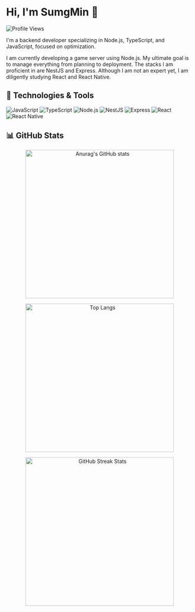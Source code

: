 # Hi, I'm SumgMin 👋

![Profile Views](https://komarev.com/ghpvc/?username=kimsungmin2&color=blue)

I'm a backend developer specializing in Node.js, TypeScript, and JavaScript, focused on optimization.

I am currently developing a game server using Node.js. My ultimate goal is to manage everything from planning to deployment. The stacks I am proficient in are NestJS and Express. Although I am not an expert yet, I am diligently studying React and React Native.

## 🚀 Technologies & Tools

![JavaScript](https://img.shields.io/badge/-JavaScript-333333?style=flat&logo=javascript)
![TypeScript](https://img.shields.io/badge/-TypeScript-3178C6?style=flat&logo=typescript)
![Node.js](https://img.shields.io/badge/-Node.js-339933?style=flat&logo=node.js)
![NestJS](https://img.shields.io/badge/-NestJS-E0234E?style=flat&logo=nestjs)
![Express](https://img.shields.io/badge/-Express-333333?style=flat&logo=express)
![React](https://img.shields.io/badge/-React-61DAFB?style=flat&logo=react)
![React Native](https://img.shields.io/badge/-React%20Native-61DAFB?style=flat&logo=react)

## 📊 GitHub Stats

<p align="center">
  <img src="https://github-readme-stats.vercel.app/api?username=kimsungmin2&show_icons=true&theme=radical" alt="Anurag's GitHub stats" width="400"/>
</p>

<p align="center">
 <img src="https://github-readme-stats.vercel.app/api/top-langs/?username=kimsungmin2&layout=compact&theme=radical" alt="Top Langs" width="400"/>
</p>

<p align="center">
  <img src="https://github-readme-streak-stats.herokuapp.com/?user=kimsungmin2&theme=radical" alt="GitHub Streak Stats" width="400"/>
</p>
